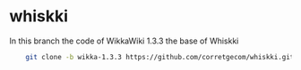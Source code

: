 whiskki
=======

In this branch the code of WikkaWiki 1.3.3 the base of Whiskki

```bash
    git clone -b wikka-1.3.3 https://github.com/corretgecom/whiskki.git wikka-1.3.3
```